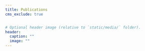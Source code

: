 ```yaml
---
title: Publications
cms_exclude: true


# Optional header image (relative to `static/media/` folder).
header:
  caption: ""
  image: ""
---
```

